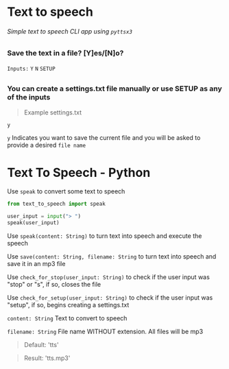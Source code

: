 # Text to speech
###### Simple text to speech CLI app using `pyttsx3`

### Save the text in a file? [Y]es/[N]o?
`Inputs:`
`Y` `N` `SETUP`

##
### You can create a settings.txt file manually or use SETUP as any of the inputs
>Example settings.txt
```
y
```
`y` Indicates you want to save the current file and you will be asked to provide a desired `file name`

# Text To Speech - Python

Use `speak` to convert some text to speech
```py
from text_to_speech import speak

user_input = input("> ")
speak(user_input)
```
  
Use `speak(content: String)` to turn text into speech and execute the speech

Use `save(content: String, filename: String` to turn text into speech and save it in an mp3 file

Use `check_for_stop(user_input: String)` to check if the user input was "stop" or "s", if so, closes the file 

Use `check_for_setup(user_input: String)` to check if the user input was "setup", if so, begins creating a settings.txt

`content: String`
Text to convert to speech

`filename: String`
File name WITHOUT extension. All files will be mp3
>Default: 'tts'

>Result: 'tts.mp3'
